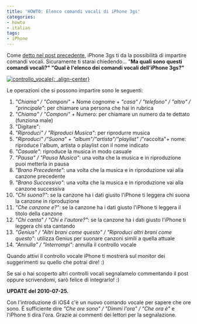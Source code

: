 ```yaml
---
title: 'HOWTO: Elenco comandi vocali di iPhone 3gs'
categories:
- howto
- italian
tags:
- iPhone
---
```

Come [detto nel post precedente]({{site.url}}/2009/11/09/howto-cambiare-la-lingua-del-controllo-vocale-in-iphone-3gs/),
iPhone 3gs ti da la possibilità di impartire comandi vocali. Sicuramente ti starai chiedendo...
"**Ma quali sono questi comandi vocali?" "Qual è l'elenco dei comandi vocali
dell'iPhone 3gs?"**

[![controllo_vocale]({{site.url}}/images/controllo_vocale.png){: .align-center}]({{site.url}}/images/controllo_vocale.png)

Le operazioni che si possono impartire sono le seguenti:

  1. _"Chiama" / "Componi"_ \+ Nome cognome + _"casa" / "telefono" / "altro" / "principale"_: per chiamare una persona che hai in rubrica
  2. _"Chiama" / "Componi"_ \+ Numero: per chiamare un numero da te dettato (funziona male)
  3. "Digitare":
  4. _"Riproduci" / "Riproduci Musica"_: per riprodurre musica
  5. _"Riproduci" /"Suona" + "album"/"artista"/"playlist"_ /"raccolta"+ nome: riproduce l'album, artista o playlist con il nome indicato
  6. _"Casuale"_: riproduce la musica in modo casuale
  7. _"Pausa" / "Pausa Musica"_: una volta che la musica e in riproduzione puoi metterla in pausa
  8. _"Brano Precedente"_: una volta che la musica e in riproduzione vai alla canzone precedente
  9. _"Brano Successivo"_: una volta che la musica e in riproduzione vai alla canzone successiva
  10. _"Chi suona?"_: se la canzone ha i dati giusto l'iPhone ti leggera chi suona la canzone in riproduzione
  11. _"Che canzone e?"_: se la canzone ha i dati giusto l'iPhone ti leggera il titolo della canzone
  12. _"Chi canta" / "Chi e l'autore?"_: se la canzone ha i dati giusto l'iPhone ti leggera chi sta cantando
  13. _"Genius" / "Altri brani come questo" / "Riproduci altri brani come questo"_: utilizza Genius per suonare canzoni simili a quella attuale
  14. _"Annulla" / "Interrompi"_: annulla il controllo vocale
    
Quando attivi il controllo vocale iPhone ti mostrerà sul monitor dei
suggerimenti su quello che potrai dire! :)

Se sai o hai scoperto altri controlli vocali segnalamelo commentando il post
oppure scrivendomi, sarò felice di integrarlo! :)

**UPDATE del 2010-07-25.**

Con l'introduzione di iOS4 c'è un nuovo comando vocale per sapere che ore
sono. É sufficiente dire _"Che ore sono" / "Dimmi l'ora" / "Che ora è"_ e
l'iPhone ti dira l'ora. Grazie ai commenti dei lettori per la segnalazione.

